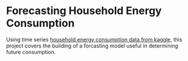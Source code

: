 # Forecasting Household Energy Consumption

Using time series [household energy consumption data from kaggle](https://www.kaggle.com/datasets/jaganadhg/house-hold-energy-data), 
this project covers the building of a forcasting model useful in determining future consumption.